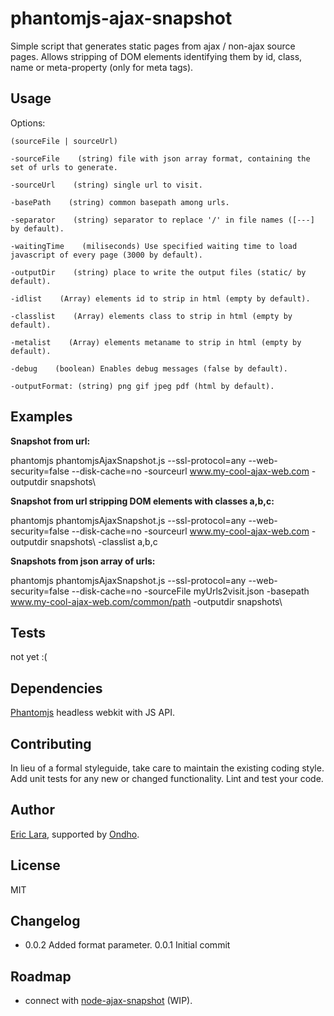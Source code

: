 phantomjs-ajax-snapshot
=======================

Simple script that generates static pages from ajax / non-ajax source pages. Allows stripping of DOM elements identifying them by id, class, name or meta-property (only for meta tags). 

## Usage

  Options:

    (sourceFile | sourceUrl)

    -sourceFile    (string) file with json array format, containing the set of urls to generate.

    -sourceUrl    (string) single url to visit.

    -basePath    (string) common basepath among urls.

    -separator    (string) separator to replace '/' in file names ([---] by default).

    -waitingTime    (miliseconds) Use specified waiting time to load javascript of every page (3000 by default).

    -outputDir    (string) place to write the output files (static/ by default).

    -idlist    (Array) elements id to strip in html (empty by default).

    -classlist    (Array) elements class to strip in html (empty by default).

    -metalist    (Array) elements metaname to strip in html (empty by default).

    -debug    (boolean) Enables debug messages (false by default).

    -outputFormat: (string) png gif jpeg pdf (html by default).

## Examples

**Snapshot from url:**

phantomjs phantomjsAjaxSnapshot.js  --ssl-protocol=any --web-security=false --disk-cache=no -sourceurl www.my-cool-ajax-web.com -outputdir snapshots\


**Snapshot from url stripping DOM elements with classes a,b,c:**

phantomjs phantomjsAjaxSnapshot.js  --ssl-protocol=any --web-security=false --disk-cache=no -sourceurl www.my-cool-ajax-web.com -outputdir snapshots\ -classlist a,b,c


**Snapshots from json array of urls:**

phantomjs phantomjsAjaxSnapshot.js  --ssl-protocol=any --web-security=false --disk-cache=no -sourceFile myUrls2visit.json -basepath www.my-cool-ajax-web.com/common/path -outputdir snapshots\


## Tests

  not yet :(

## Dependencies

  [Phantomjs](http://phantomjs.org/ "Phantomjs' Homepage") headless webkit with JS API.

## Contributing

In lieu of a formal styleguide, take care to maintain the existing coding style.
Add unit tests for any new or changed functionality. Lint and test your code.

## Author

[Eric Lara](https://www.twitter.com/EricLaraAmat), supported by [Ondho](http://www.ondho.com).

## License

  MIT

## Changelog

* 0.0.2 Added format parameter.
  0.0.1 Initial commit

## Roadmap

* connect with [node-ajax-snapshot](https://github.com/ericzon/node-ajax-snapshot) (WIP).


